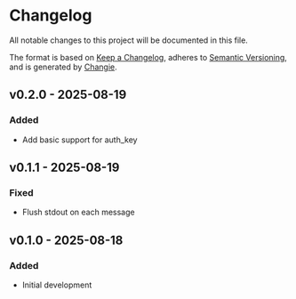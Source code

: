 # Changelog
All notable changes to this project will be documented in this file.

The format is based on [Keep a Changelog](https://keepachangelog.com/en/1.0.0/),
adheres to [Semantic Versioning](https://semver.org/spec/v2.0.0.html),
and is generated by [Changie](https://github.com/miniscruff/changie).


## v0.2.0 - 2025-08-19
### Added
* Add basic support for auth_key

## v0.1.1 - 2025-08-19
### Fixed
* Flush stdout on each message

## v0.1.0 - 2025-08-18
### Added
* Initial development

